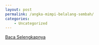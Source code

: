 ```yaml
---
layout: post
permalink: /angka-mimpi-belalang-sembah/
categories:
    - Uncategorized
---
```


[Baca Selengkapnya](/07)